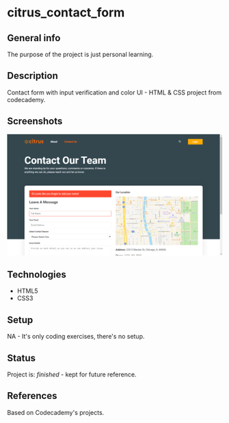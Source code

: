 # citrus_contact_form

## General info
The purpose of the project is just personal learning. 

## Description
Contact form with input verification and color UI - HTML & CSS project from codecademy.

## Screenshots
![Example screenshot](Citrus_contact_form.png)

## Technologies
* HTML5
* CSS3

## Setup
NA - It's only coding exercises, there's no setup.

## Status
Project is: _finished_ - kept for future reference.

## References
Based on Codecademy's projects. 
